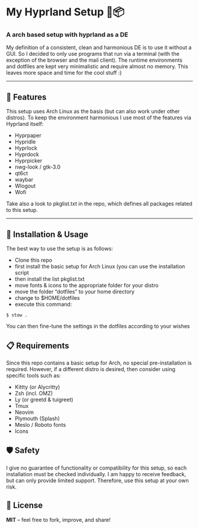 # My Hyprland Setup 🐧📦

### A arch based setup with hyprland as a DE

My definition of a consistent, clean and harmonious DE is to use it without a GUI.
So I decided to only use programs that run via a terminal (with the exception of the browser and the mail client).
The runtime environments and dotfiles are kept very minimalistic and require almost no memory.
This leaves more space and time for the cool stuff :)

---

## 🔧 Features

This setup uses Arch Linux as the basis (but can also work under other distros).
To keep the environment harmonious I use most of the features via Hyprland itself:

- Hyprpaper
- Hypridle
- Hyprlock
- Hyprdock
- Hyprpicker
- nwg-look / gtk-3.0
- qt6ct
- waybar
- Wlogout
- Wofi

Take also a look to pkglist.txt in the repo,
which defines all packages related to this setup.

---

## 🚀 Installation & Usage

The best way to use the setup is as follows:

- Clone this repo
- first install the basic setup for Arch Linux (you can use the installation script
- then install the list pkglist.txt
- move fonts & icons to the appropriate folder for your distro
- move the folder “dotfiles” to your home directory
- change to $HOME/dotfiles
- execute this command:

```
$ stow .
```

You can then fine-tune the settings in the dotfiles according to your wishes

## 📋 Requirements

Since this repo contains a basic setup for Arch, no special pre-installation is required.
However, if a different distro is desired, then consider using specific tools such as:

- Kittty (or Alycritty)
- Zsh (incl. OMZ)
- Ly (or greetd & tuigreet)
- Tmux
- Neovim
- Plymouth (Splash)
- Meslo / Roboto fonts
- Icons

## 🛡️ Safety

I give no guarantee of functionality or compatibility for this setup, so each installation must be checked individually.
I am happy to receive feedback, but can only provide limited support.
Therefore, use this setup at your own risk.

## 📃 License

**MIT** – feel free to fork, improve, and share!
